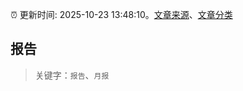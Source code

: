:alarm_clock: 更新时间: 2025-10-23 13:48:10。[文章来源](/README.md)、[文章分类](/TAGS.md)

## 报告


> 关键字：`报告`、`月报`



